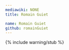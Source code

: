 ```yaml
---
mediawiki: NONE
title: Romain Guiet

name: Romain Guiet
github: romainGuiet
---
```


{% include warning/stub %}
